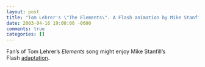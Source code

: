 ```yaml
---
layout: post
title: "Tom Lehrer's \"The Elements\". A Flash animation by Mike Stanfill, Private Hand"
date: 2003-04-16 19:00:00 -0600
comments: true
categories: []
---
```


Fan’s of Tom Lehrer’s _Elements_ song might enjoy Mike Stanfill’s
Flash <a
href="http://www.privatehand.com/flashanimation/elements.html">adaptation</a>.

